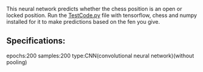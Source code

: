 This neural network predicts whether the chess position is an open or locked position. Run the [TestCode.py](https://github.com/The-bot-makers/Neural-Networks/blob/master/Chess/open-locked-position/TestCode.py) file with tensorflow, chess and numpy installed for it to make predictions based on the fen you give.

## Specifications:
epochs:200
samples:200
type:CNN(convolutional neural network)(without pooling)
